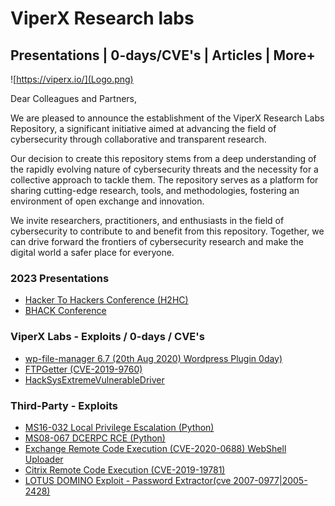 # ViperX Research labs 
## Presentations | 0-days/CVE's | Articles | More+
![https://viperx.io/](Logo.png)

Dear Colleagues and Partners,

We are pleased to announce the establishment of the ViperX Research Labs Repository, a significant initiative aimed at advancing the field of cybersecurity through collaborative and transparent research.

Our decision to create this repository stems from a deep understanding of the rapidly evolving nature of cybersecurity threats and the necessity for a collective approach to tackle them. The repository serves as a platform for sharing cutting-edge research, tools, and methodologies, fostering an environment of open exchange and innovation.

We invite researchers, practitioners, and enthusiasts in the field of cybersecurity to contribute to and benefit from this repository. Together, we can drive forward the frontiers of cybersecurity research and make the digital world a safer place for everyone.

### 2023 Presentations
- [Hacker To Hackers Conference (H2HC)](Presentations/H2HC/2023)
- [BHACK Conference](Presentations/BHACK/2023)

### ViperX Labs - Exploits / 0-days / CVE's
- [wp-file-manager 6.7 (20th Aug 2020) Wordpress Plugin 0day)](Exploits/ViperX/WP-FILE-MANAGER-0DAY)
- [FTPGetter (CVE-2019-9760)](Exploits/ViperX/FTPGetter)
- [HackSysExtremeVulnerableDriver](Exploits/ViperX/HackSysExtremeVulnerableDriver/)

### Third-Party - Exploits
- [MS16-032 Local Privilege Escalation (Python)](Exploits/Others/MS16-032/)
- [MS08-067 DCERPC RCE (Python)](Exploits/Others/MS08-067/)
- [Exchange Remote Code Execution (CVE-2020-0688) WebShell Uploader](Exploits/Others/ExchangeRCE/)
- [Citrix Remote Code Execution (CVE-2019-19781)](Exploits/Others/CitrixRCE)
- [LOTUS DOMINO Exploit - Password Extractor(cve 2007-0977|2005-2428)](Exploits/Others/LotusDomino/)
